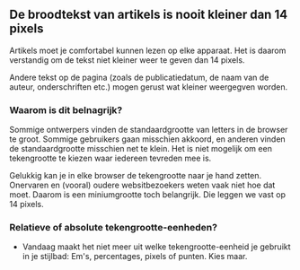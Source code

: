 ## De broodtekst van artikels is nooit kleiner dan 14 pixels

Artikels moet je comfortabel kunnen lezen op elke apparaat. Het is daarom verstandig om de tekst niet kleiner weer te geven dan 14 pixels.

Andere tekst op de pagina (zoals de publicatiedatum, de naam van de auteur, onderschriften etc.) mogen gerust wat kleiner weergegven worden.

### Waarom is dit belnagrijk?



Sommige ontwerpers vinden de standaardgrootte van letters in de browser te groot. Sommige gebruikers gaan misschien akkoord, en anderen vinden de standaardgrootte misschien net te klein. Het is niet mogelijk om een tekengrootte te kiezen waar iedereen tevreden mee is.

Gelukkig kan je in elke browser de tekengrootte naar je hand zetten. Onervaren en (vooral) oudere websitbezoekers weten vaak niet hoe dat moet. Daarom is een miniumgrootte toch belangrijk. Die leggen we vast op 14 pixels.

### Relatieve of absolute tekengrootte-eenheden?

- Vandaag maakt het niet meer uit welke tekengrootte-eenheid je gebruikt in je stijlbad: Em's, percentages, pixels of punten. Kies maar.
